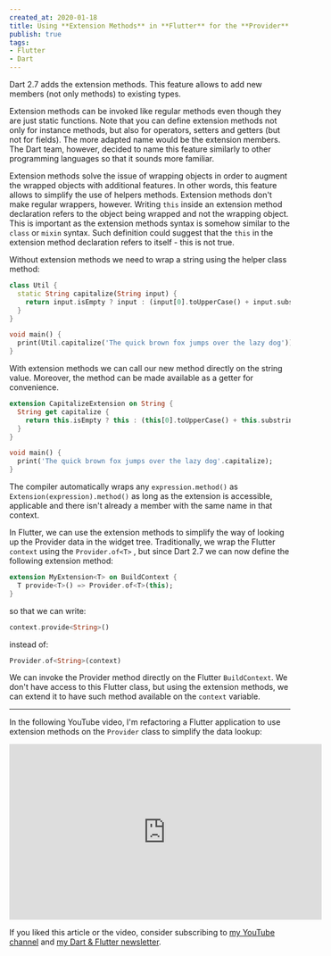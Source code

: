 ```yaml
---
created_at: 2020-01-18
title: Using **Extension Methods** in **Flutter** for the **Provider** Lookup
publish: true
tags:
- Flutter
- Dart
---
```


Dart 2.7 adds the extension methods. This feature allows to add new members (not only methods) to existing types.

Extension methods can be invoked like regular methods even though they are just static functions. Note that you can define extension methods not only for instance methods, but also for operators, setters and getters (but not for fields). The more adapted name would be the extension members. The Dart team, however, decided to name this feature similarly to other programming languages so that it sounds more familiar.

Extension methods solve the issue of wrapping objects in order to augment the wrapped objects with additional features. In other words, this feature allows to simplify the use of helpers methods. Extension methods don't make regular wrappers, however. Writing `this` inside an extension method declaration refers to the object being wrapped and not the wrapping object. This is important as the extension methods syntax is somehow similar to the `class` or `mixin` syntax. Such definition could suggest that the `this` in the extension method declaration refers to itself - this is not true.

Without extension methods we need to wrap a string using the helper class method:

```dart
class Util {
  static String capitalize(String input) {
    return input.isEmpty ? input : (input[0].toUpperCase() + input.substring(1));
  }
}

void main() {
  print(Util.capitalize('The quick brown fox jumps over the lazy dog'));
}
```

With extension methods we can call our new method directly on the string value. Moreover, the method can be made available as a getter for convenience.

```dart
extension CapitalizeExtension on String {
  String get capitalize {
    return this.isEmpty ? this : (this[0].toUpperCase() + this.substring(1));
  }
}

void main() {
  print('The quick brown fox jumps over the lazy dog'.capitalize);
}
```

The compiler automatically wraps any `expression.method()` as `Extension(expression).method()` as long as the extension is accessible, applicable and there isn't already a member with the same name in that context.

In Flutter, we can use the extension methods to simplify the way of looking up the Provider data in the widget tree. Traditionally, we wrap the Flutter `context` using the `Provider.of<T>` , but since Dart 2.7 we can now define the following extension method:

```dart
extension MyExtension<T> on BuildContext {
  T provide<T>() => Provider.of<T>(this);
}
```

so that we can write:

```dart
context.provide<String>()
```

instead of:

```dart
Provider.of<String>(context)
```

We can invoke the Provider method directly on the Flutter `BuildContext`. We don't have access to this Flutter class, but using the extension methods, we can extend it to have such method available on the `context` variable.

---

In the following YouTube video, I'm refactoring a Flutter application to use extension methods on the `Provider` class to simplify the data lookup:

<iframe width="560" height="315" src="https://www.youtube.com/embed/Zb2ThVYXE2E" frameborder="0" allow="accelerometer; autoplay; encrypted-media; gyroscope; picture-in-picture" allowfullscreen></iframe>

If you liked this article or the video, consider subscribing to [my YouTube channel](https://www.youtube.com/channel/UCzgkOWKcwy0uhYilE6bd1Lg/) and [my Dart & Flutter newsletter](https://landing.mailerlite.com/webforms/landing/p3m2y2).
